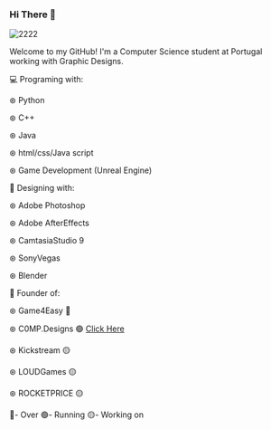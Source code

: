 ### Hi There 👋

![2222](https://user-images.githubusercontent.com/82287232/153542883-f61e2f9f-eae1-4f8c-a8ea-e5022a2e7aef.png)

Welcome to my GitHub! I'm a Computer Science student at Portugal working with Graphic Designs.

💻 Programing with:

  ⊛ Python

  ⊛ C++
  
  ⊛ Java
  
  ⊛ html/css/Java script
  
  ⊛ Game Development (Unreal Engine)
  
  🎨 Designing with:

  ⊛ Adobe Photoshop
  
  ⊛ Adobe AfterEffects
  
  ⊛ CamtasiaStudio 9
  
  ⊛ SonyVegas
  
  ⊛ Blender
  
  🤵 Founder of:
  
  ⊛ Game4Easy 🔴
  
  ⊛ C0MP.Designs 🟢 [Click Here](https://compdesigns.art/)
  
  ⊛ Kickstream 🟡
  
  ⊛ LOUDGames 🟡
  
  ⊛ ROCKETPRICE 🟡
  
  🔴- Over
  🟢- Running
  🟡- Working on
  
